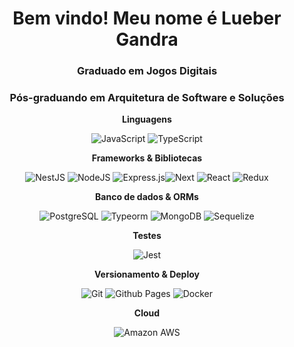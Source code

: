 <h1 align="center">Bem vindo! Meu nome é Lueber Gandra</h1>

<h3 align="center">Graduado em Jogos Digitais</h3>
<h3 align="center">Pós-graduando em Arquitetura de Software e Soluções</h3>


<div align="center">
  
 <b>Linguagens</b> 
  
 ![JavaScript](https://img.shields.io/badge/javascript-%23323330.svg?style=for-the-badge&logo=javascript&logoColor=%23F7DF1E) ![TypeScript](https://img.shields.io/badge/typescript-%23007ACC.svg?style=for-the-badge&logo=typescript&logoColor=white)

<b>Frameworks & Bibliotecas</b>

![NestJS](https://img.shields.io/static/v1?style=for-the-badge&message=NestJS&color=E0234E&logo=NestJS&logoColor=FFFFFF&label=) ![NodeJS](https://img.shields.io/badge/node.js-6DA55F?style=for-the-badge&logo=node.js&logoColor=white) ![Express.js](https://img.shields.io/badge/express.js-%23404d59.svg?style=for-the-badge&logo=express&logoColor=%2361DAFB)![Next](https://img.shields.io/static/v1?style=for-the-badge&message=Nextjs&color=000&logoColor=FFFFFF&label=) ![React](https://img.shields.io/badge/react-%2320232a.svg?style=for-the-badge&logo=react&logoColor=%2361DAFB) ![Redux](https://img.shields.io/badge/redux-%23593d88.svg?style=for-the-badge&logo=redux&logoColor=white)

<b>Banco de dados & ORMs</b>

![PostgreSQL](https://img.shields.io/static/v1?style=for-the-badge&message=PostgreSQL&color=4169E1&logo=PostgreSQL&logoColor=FFFFFF&label=) ![Typeorm](https://img.shields.io/static/v1?style=for-the-badge&message=Typeorm&color=E0234E&label=) ![MongoDB](https://img.shields.io/badge/MongoDB-%234ea94b.svg?style=for-the-badge&logo=mongodb&logoColor=white) ![Sequelize](https://img.shields.io/badge/Sequelize-52B0E7?style=for-the-badge&logo=Sequelize&logoColor=white) 

<b>Testes</b>

![Jest](https://img.shields.io/badge/-jest-%23C21325?style=for-the-badge&logo=jest&logoColor=white)
  
<b>Versionamento & Deploy</b>

![Git](https://img.shields.io/badge/git-%23F05033.svg?style=for-the-badge&logo=git&logoColor=white) ![Github Pages](https://img.shields.io/badge/github%20pages-121013?style=for-the-badge&logo=github&logoColor=white) ![Docker](https://img.shields.io/badge/docker-%230db7ed.svg?style=for-the-badge&logo=docker&logoColor=white) 
  
<b>Cloud</b>
  
![Amazon AWS](https://img.shields.io/static/v1?style=for-the-badge&message=Amazon+AWS&color=232F3E&logo=Amazon+AWS&logoColor=FFFFFF&label=)

</div>
